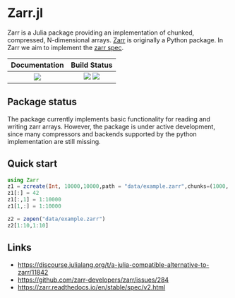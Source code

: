 # Zarr.jl

Zarr is a Julia package providing an implementation of chunked, compressed, N-dimensional arrays. [Zarr](https://zarr.readthedocs.io/en/stable/) is originally a Python package. In Zarr we aim to implement the [zarr spec](https://zarr.readthedocs.io/en/stable/spec/v2.html).

| **Documentation**                                                               | **Build Status**                                                                                |
|:-------------------------------------------------------------------------------:|:-----------------------------------------------------------------------------------------------:|
| [![][docs-dev-img]][docs-dev-url] | [![][travis-img]][travis-url] [![][codecov-img]][codecov-url] |

## Package status

The package currently implements basic functionality for reading and writing zarr arrays. However, the package is under active development, since many compressors and backends supported by the python implementation are still missing.

## Quick start

````julia
using Zarr
z1 = zcreate(Int, 10000,10000,path = "data/example.zarr",chunks=(1000, 1000))
z1[:] = 42
z1[:,1] = 1:10000
z1[1,:] = 1:10000

z2 = zopen("data/example.zarr")
z2[1:10,1:10]
````

## Links
- https://discourse.julialang.org/t/a-julia-compatible-alternative-to-zarr/11842
- https://github.com/zarr-developers/zarr/issues/284
- https://zarr.readthedocs.io/en/stable/spec/v2.html


[docs-dev-img]: https://img.shields.io/badge/docs-dev-blue.svg
[docs-dev-url]: https://meggart.github.io/Zarr.jl/latest

[travis-img]: https://travis-ci.org/meggart/Zarr.jl.svg?branch=master
[travis-url]: https://travis-ci.org/meggart/Zarr.jl

[codecov-img]: https://codecov.io/gh/meggart/Zarr.jl/branch/master/graph/badge.svg
[codecov-url]: https://codecov.io/gh/meggart/Zarr.jl

